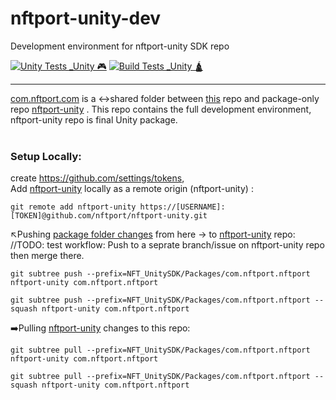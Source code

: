 # nftport-unity-dev
Development environment for nftport-unity SDK repo

[![Unity Tests _Unity 🎮](https://github.com/nftport/nftport-unity-dev/actions/workflows/test_Unity.yml/badge.svg)](https://github.com/nftport/nftport-unity-dev/actions/workflows/test_Unity.yml)
[![Build Tests _Unity 🛕](https://github.com/nftport/nftport-unity-dev/actions/workflows/buildtest_Unity.yml/badge.svg)](https://github.com/nftport/nftport-unity-dev/actions/workflows/buildtest_Unity.yml)

----------------
[com.nftport.com](https://github.com/nftport/nftport-unity-dev/tree/master/NFT_UnitySDK/Packages/com.nftport.nftport) is a ↔️shared folder between [this]() repo and package-only repo [nftport-unity](https://github.com/nftport/nftport-unity/tree/com.nftport.nftport) . This repo contains the full development environment, nftport-unity repo is final Unity package.
<br/>
<br/>
### Setup Locally: 
create https://github.com/settings/tokens,
<br/>
Add [nftport-unity](https://github.com/nftport/nftport-unity/tree/com.nftport.nftport) locally as a remote origin (nftport-unity) :
```
git remote add nftport-unity https://[USERNAME]:[TOKEN]@github.com/nftport/nftport-unity.git
```
↖️Pushing [package folder changes](https://github.com/nftport/nftport-unity-dev/tree/master/NFT_UnitySDK/Packages/com.nftport.nftport) from here -> to [nftport-unity](https://github.com/nftport/nftport-unity/tree/com.nftport.nftport) repo:
<br/>
//TODO: test workflow: Push to a seprate branch/issue on nftport-unity repo then merge there.
```
git subtree push --prefix=NFT_UnitySDK/Packages/com.nftport.nftport nftport-unity com.nftport.nftport
```
```
git subtree push --prefix=NFT_UnitySDK/Packages/com.nftport.nftport --squash nftport-unity com.nftport.nftport
```
➡️Pulling [nftport-unity](http://com.nftport.com) changes to this repo:

```
git subtree pull --prefix=NFT_UnitySDK/Packages/com.nftport.nftport nftport-unity com.nftport.nftport
```
```
git subtree pull --prefix=NFT_UnitySDK/Packages/com.nftport.nftport --squash nftport-unity com.nftport.nftport
```
